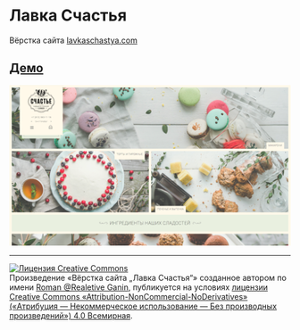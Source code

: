 Лавка Счастья
=============

Вёрстка сайта [lavkaschastya.com](//lavkaschastya.com)

[Демо](//schastye.github.io/lavka-schastya-markup/)
---------------------------------------------------------

<img src="static/img/general/screen.png" alt="Скриншот">

***

<a rel="license" href="http://creativecommons.org/licenses/by-nc-nd/4.0/">
<img alt="Лицензия Creative Commons" style="border-width:0" src="https://i.creativecommons.org/l/by-nc-nd/4.0/88x31.png" />
</a>
<br />Произведение «<span xmlns:dct="http://purl.org/dc/terms/" property="dct:title">Вёрстка сайта „Лавка Счастья“</span>» созданное автором по имени <a xmlns:cc="http://creativecommons.org/ns#" href="https://github.com/Realetive" property="cc:attributionName" rel="cc:attributionURL">Roman @Realetive Ganin</a>, публикуется на условиях <a rel="license" href="http://creativecommons.org/licenses/by-nc-nd/4.0/">лицензии Creative Commons «Attribution-NonCommercial-NoDerivatives» («Атрибуция — Некоммерческое использование — Без производных произведений») 4.0 Всемирная</a>.